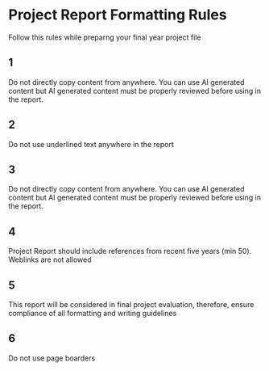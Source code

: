 # Project Report Formatting Rules
Follow this rules while preparng your final year project file

## 1
Do not directly copy content from anywhere. You can use AI generated content but AI generated content must be properly reviewed before using in the report.

## 2
Do not use underlined text anywhere in the report


## 3
Do not directly copy content from anywhere. You can use AI generated content but AI generated content must be properly reviewed before using in the report.

## 4
Project Report should include references from recent five years (min 50). Weblinks are not allowed

## 5
 This report will be considered in final project evaluation, therefore, ensure compliance of all formatting and writing guidelines

 ## 6
 Do not use page boarders




